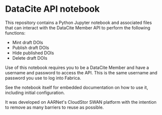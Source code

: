 # DataCite API notebook

This repository contains a Python Jupyter notebook and associated files that can interact with the DataCite Member API to perform the following functions:

* Mint draft DOIs
* Publish draft DOIs
* Hide published DOIs
* Delete draft DOIs

Use of this notebook requires you to be a DataCite Member and have a username and password to access the API. This is the same username and password you use to
log into Fabrica.

See the notebook itself for embedded documentation on how to use it, including initial configuration.

It was developed on AARNet's CloudStor SWAN platform with the intention to remove as many barriers to reuse as possible.